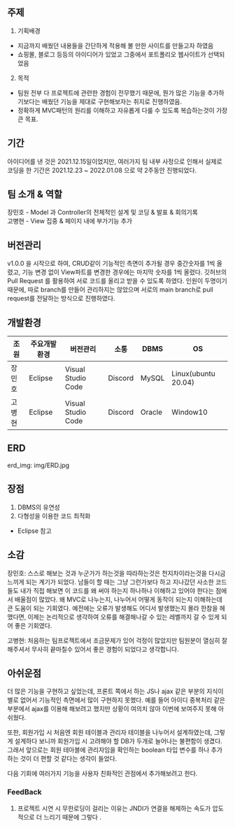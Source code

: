 ## 주제
1. 기획배경 
 + 지금까지 배웠던 내용들을 간단하게 적용해 볼 만한 사이트를 만들고자 하였음
  + 쇼핑몰, 블로그 등등의 아이디어가 있었고 그중에서 포트폴리오 웹사이트가 선택되었음 
2. 목적
  + 팀원 전부 다 프로젝트에 관련한 경험이 전무했기 때문에, 뭔가 많은 기능을 추가하기보다는 배웠던 기능을 제대로 구현해보자는 취지로 진행하였음.
  + 정확하게 MVC패턴의 원리를 이해하고 자유롭게 다룰 수 있도록 복습하는것이 가장 큰 목표.
  
## 기간

아이디어를 낸 것은 2021.12.15일이었지만, 여러가지 팀 내부 사정으로 인해서 실제로 코딩을 한 기간은 2021.12.23 ~ 2022.01.08 으로 약 2주동안 진행되었다.

## 팀 소개 & 역할

장민호 - Model 과 Controller의 전체적인 설계 및 코딩 & 발표 & 회의기록 \
고병현 - View 집중 & 페이지 내에 부가기능 추가

## 버전관리 

v1.0.0 을 시작으로 하여, CRUD같이 기능적인 측면이 추가될 경우 중간숫자를 1씩 올렸고, 기능 변경 없이 View파트를 변경한 경우에는 마지막 숫자를 1씩 올렸다. 깃허브의 Pull Request 를 활용하여 서로 코드를 올리고 받을 수 있도록 하였다. 인원이 두명이기 때문에, 따로 branch를 만들어 관리하지는 않았으며 서로의 main branch로 pull request를 전달하는 방식으로 진행하였다. 

## 개발환경

|조원|주요개발환경|버전관리|소통|DBMS|OS|
|-|-|-|-|-|-|
|장민호|Eclipse|Visual Studio Code|Discord|MySQL|Linux(ubuntu 20.04)|
|고병현|Eclipse|Visual Studio Code|Discord|Oracle|Window10|

## ERD
erd_img: img/ERD.jpg

## 장점

1. DBMS의 유연성  
2. 다형성을 이용한 코드 최적화 
- Eclipse 참고 

## 소감

장민호: 스스로 해보는 것과 누군가가 하는것을 따라하는것은 천지차이라는것을 다시금 느끼게 되는 계기가 되었다. 남들이 할 때는 그냥 그런가보다 하고 지나갔던 사소한 코드들도 내가 직접 해보면 이 코드를 왜 써야 하는지 하나하나 이해하고 있어야 한다는 점에서 배울점이 많았다. 왜 MVC로 나누는지, 나누어서 어떻게 동작이 되는지 이해하는데 큰 도움이 되는 기회였다. 예전에는 오류가 발생해도 어디서 발생했는지 몰라 한참을 헤맸다면, 이제는 논리적으로 생각하여 오류를 해결해나갈 수 있는 레벨까지 갈 수 있게 되어 좋은 기회였다. 

고병현: 처음하는 팀프로젝트에서 조금문제가 있어 걱정이 많았지만 팀원분이 열심히 잘해주셔서 무사히 끝마칠수 있어서 좋은 경험이 되었다고 생각합니다.

## 아쉬운점 
더 많은 기능을 구현하고 싶었는데, 프론트 쪽에서 하는 JS나 ajax 같은 부분의 지식이 별로 없어서 기능적인 측면에서 많이 구현하지 못했다. 예를 들어 아이디 중복처리 같은 부분에서 ajax를 이용해 해보려고 했지만 상황이 여의치 않아 이번에 보여주지 못해 아쉬웠다. 

또한, 회원가입 시 처음엔 회원 테이블과 관리자 테이블을 나누어서 설계하였는데, 그렇게 설계하다 보니까 회원가입 시 고려해야 할 DB가 두개로 늘어나는 불편함이 생겼다. 그래서 앞으로는 회원 테아블에 관리자임을 확인하는 boolean 타입 변수를 하나 추가하는 것이 더 편할 것 같다는 생각이 들었다. 

다음 기회에 여러가지 기능을 사용자 친화적인 관점에서 추가해보려고 한다. 

### FeedBack

1. 프로젝트 시연 시 무한로딩이 걸리는 이유는 JNDI가 연결을 해제하는 속도가 압도적으로 더 느리기 때문에 그렇다 .

